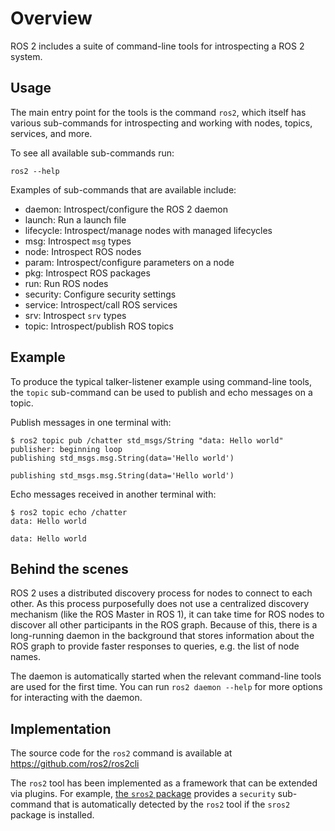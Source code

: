# Overview

ROS 2 includes a suite of command-line tools for introspecting a ROS 2 system.

## Usage
The main entry point for the tools is the command `ros2`, which itself has various sub-commands for introspecting and working with nodes, topics, services, and more.

To see all available sub-commands run:

```
ros2 --help
```

Examples of sub-commands that are available include:
- daemon: Introspect/configure the ROS 2 daemon
- launch: Run a launch file
- lifecycle: Introspect/manage nodes with managed lifecycles
- msg: Introspect `msg` types
- node: Introspect ROS nodes
- param: Introspect/configure parameters on a node
- pkg: Introspect ROS packages
- run: Run ROS nodes
- security: Configure security settings
- service: Introspect/call ROS services
- srv: Introspect `srv` types
- topic: Introspect/publish ROS topics

## Example

To produce the typical talker-listener example using command-line tools, the `topic` sub-command can be used to publish and echo messages on a topic.

Publish messages in one terminal with:
```
$ ros2 topic pub /chatter std_msgs/String "data: Hello world"
publisher: beginning loop
publishing std_msgs.msg.String(data='Hello world')

publishing std_msgs.msg.String(data='Hello world')
```

Echo messages received in another terminal with:
```
$ ros2 topic echo /chatter
data: Hello world

data: Hello world
```

## Behind the scenes

ROS 2 uses a distributed discovery process for nodes to connect to each other.
As this process purposefully does not use a centralized discovery mechanism (like the ROS Master in ROS 1), it can take time for ROS nodes to discover all other participants in the ROS graph.
Because of this, there is a long-running daemon in the background that stores information about the ROS graph to provide faster responses to queries, e.g. the list of node names.

The daemon is automatically started when the relevant command-line tools are used for the first time.
You can run `ros2 daemon --help` for more options for interacting with the daemon.

## Implementation

The source code for the `ros2` command is available at https://github.com/ros2/ros2cli

The `ros2` tool has been implemented as a framework that can be extended via plugins.
For example, [the `sros2` package](https://github.com/ros2/sros2) provides a `security` sub-command that is automatically detected by the `ros2` tool if the `sros2` package is installed.
